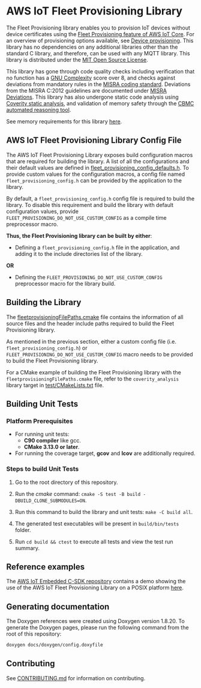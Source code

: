# AWS IoT Fleet Provisioning Library

The Fleet Provisioning library enables you to provision IoT devices without
device certificates using the [Fleet Provisioning feature of AWS IoT Core][a1].
For an overview of provisioning options available, see [Device
provisioning][a2]. This library has no dependencies on any additional libraries
other than the standard C library, and therefore, can be used with any MQTT
library. This library is distributed under the [MIT Open Source License][a3].

[a1]: https://docs.aws.amazon.com/iot/latest/developerguide/provision-wo-cert.html
[a2]: https://docs.aws.amazon.com/iot/latest/developerguide/iot-provision.html
[a3]: LICENSE

This library has gone through code quality checks including verification that
no function has a [GNU Complexity][a4] score over 8, and checks against
deviations from mandatory rules in the [MISRA coding standard][a5]. Deviations
from the MISRA C:2012 guidelines are documented under [MISRA Deviations][a6].
This library has also undergone static code analysis using [Coverity static
analysis][a7], and validation of memory safety through the [CBMC automated
reasoning tool][a8].

[a4]: https://www.gnu.org/software/complexity/manual/complexity.html
[a5]: https://www.misra.org.uk
[a6]: MISRA.md
[a7]: https://scan.coverity.com/
[a8]: https://www.cprover.org/cbmc/

See memory requirements for this library [here][a9].

[a9]: ./docs/doxygen/include/size_table.md

## AWS IoT Fleet Provisioning Library Config File

The AWS IoT Fleet Provisioning Library exposes build configuration
macros that are required for building the library. A list of all the
configurations and their default values are defined in
[fleet\_provisioning\_config\_defaults.h][b1]. To provide custom values for the
configuration macros, a config file named `fleet_provisioning_config.h` can be
provided by the application to the library.

[b1]: source/include/fleet_provisioning_config_defaults.h

By default, a `fleet_provisioning_config.h` config file is required to build
the library. To disable this requirement and build the library with default
configuration values, provide `FLEET_PROVISIONING_DO_NOT_USE_CUSTOM_CONFIG` as
a compile time preprocessor macro.

**Thus, the Fleet Provisioning library can be built by either**:

* Defining a `fleet_provisioning_config.h` file in the application, and adding
  it to the include directories list of the library.

**OR**

* Defining the `FLEET_PROVISIONING_DO_NOT_USE_CUSTOM_CONFIG` preprocessor macro
  for the library build.

## Building the Library

The [fleetprovisioningFilePaths.cmake][c1] file contains the information of all
source files and the header include paths required to build the Fleet
Provisioning library.

[c1]: fleetprovisioningFilePaths.cmake

As mentioned in the previous section, either a custom config file (i.e.
`fleet_provisioning_config.h`) or `FLEET_PROVISIONING_DO_NOT_USE_CUSTOM_CONFIG`
macro needs to be provided to build the Fleet Provisioning library.

For a CMake example of building the Fleet Provisioning library with the
`fleetprovisioningFilePaths.cmake` file, refer to the `coverity_analysis`
library target in [test/CMakeLists.txt][c2] file.

[c2]: test/CMakeLists.txt

## Building Unit Tests

### Platform Prerequisites

- For running unit tests:
    - **C90 compiler** like gcc.
    - **CMake 3.13.0 or later**.
- For running the coverage target, **gcov** and **lcov** are additionally
  required.

### Steps to build **Unit Tests**

1. Go to the root directory of this repository.

1. Run the *cmake* command:
   `cmake -S test -B build -DBUILD_CLONE_SUBMODULES=ON`.

1. Run this command to build the library and unit tests: `make -C build all`.

1. The generated test executables will be present in `build/bin/tests` folder.

1. Run `cd build && ctest` to execute all tests and view the test run summary.

## Reference examples

The [AWS IoT Embedded C-SDK repository][e1] contains a demo showing the use of
the AWS IoT Fleet Provisioning Library on a POSIX platform [here][e2].

[e1]: https://github.com/aws/aws-iot-device-sdk-embedded-C
[e2]: https://github.com/aws/aws-iot-device-sdk-embedded-C/tree/main/demos/fleet_provisioning/fleet_provisioning_with_csr

## Generating documentation

The Doxygen references were created using Doxygen version 1.8.20. To generate
the Doxygen pages, please run the following command from the root of this
repository:

```sh
doxygen docs/doxygen/config.doxyfile
```

## Contributing

See [CONTRIBUTING.md][g1] for information on contributing.

[g1]: .github/CONTRIBUTING.md
